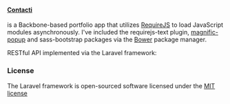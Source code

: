 #### [Contacti](http://contacit.herokuapp.com) 

is a Backbone-based portfolio app that utilizes [RequireJS](http://requirejs.org/) to load JavaScript modules asynchronously. I've included the requirejs-text plugin, [magnific-popup](http://dimsemenov.com/plugins/magnific-popup/) and sass-bootstrap packages via the [Bower](http://bower.io/) package manager. 

RESTful API implemented via the Laravel framework: 

### License

The Laravel framework is open-sourced software licensed under the [MIT license](http://opensource.org/licenses/MIT)

